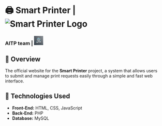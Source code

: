 # 🖨️ Smart Printer | <img src="logo/smart printer.jpeg" alt="Smart Printer Logo" width="30">

### AITP team | <img src="logo/aitp logo.jpeg" alt="AITP Logo" width="30">

## 📌 Overview  
The official website for the **Smart Printer** project, a system that allows users to submit and manage print requests easily through a simple and fast web interface.  

## 🚀 Technologies Used  
- **Front-End:** HTML, CSS, JavaScript  
- **Back-End:** PHP  
- **Database:** MySQL
